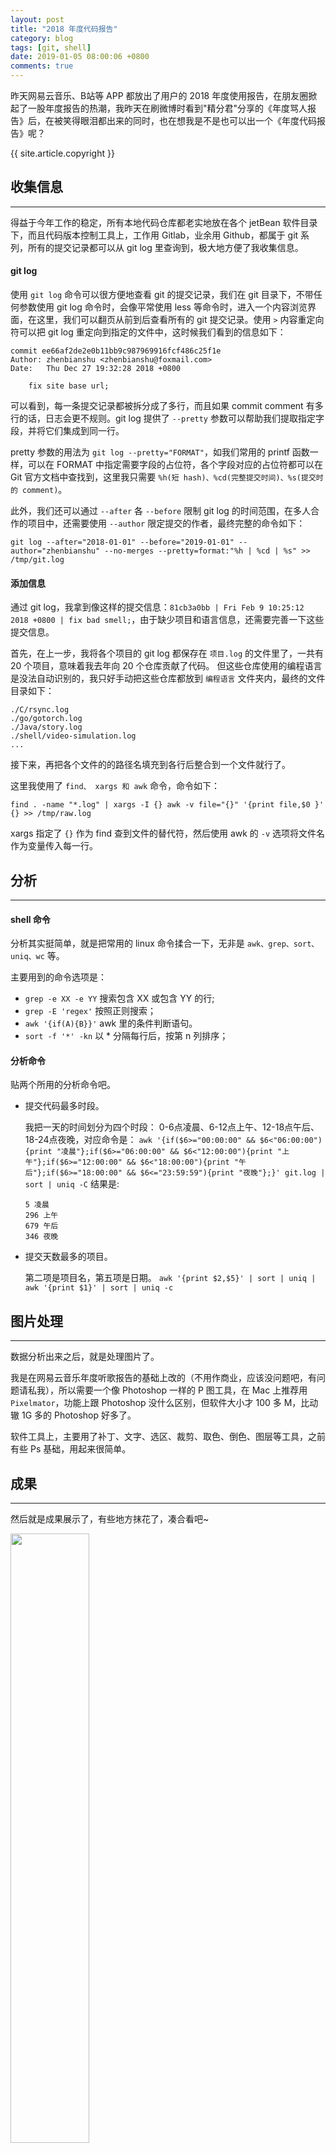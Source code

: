 ```yaml
---
layout: post
title: "2018 年度代码报告"
category: blog
tags: [git, shell]
date: 2019-01-05 08:00:06 +0800
comments: true
---
```


昨天网易云音乐、B站等 APP 都放出了用户的 2018 年度使用报告，在朋友圈掀起了一股年度报告的热潮，我昨天在刷微博时看到"精分君"分享的《年度骂人报告》后，在被笑得眼泪都出来的同时，也在想我是不是也可以出一个《年度代码报告》呢？

{{ site.article.copyright }}

## 收集信息
---
得益于今年工作的稳定，所有本地代码仓库都老实地放在各个 jetBean 软件目录下，而且代码版本控制工具上，工作用 Gitlab，业余用 Github，都属于 git 系列，所有的提交记录都可以从 git log 里查询到，极大地方便了我收集信息。

#### git log
使用 `git log` 命令可以很方便地查看 git 的提交记录，我们在 git 目录下，不带任何参数使用 git log 命令时，会像平常使用  less 等命令时，进入一个内容浏览界面，在这里，我们可以翻页从前到后查看所有的 git 提交记录。使用 `>` 内容重定向符可以把 git log 重定向到指定的文件中，这时候我们看到的信息如下：

```
commit ee66af2de2e0b11bb9c987969916fcf486c25f1e
Author: zhenbianshu <zhenbianshu@foxmail.com>
Date:   Thu Dec 27 19:32:28 2018 +0800

    fix site base url;
```
可以看到，每一条提交记录都被拆分成了多行，而且如果 commit comment 有多行的话，日志会更不规则。git log 提供了 `--pretty` 参数可以帮助我们提取指定字段，并将它们集成到同一行。

pretty 参数的用法为 `git log --pretty="FORMAT"`，如我们常用的 printf 函数一样，可以在 FORMAT 中指定需要字段的占位符，各个字段对应的占位符都可以在 Git 官方文档中查找到，这里我只需要 `%h(短 hash)、%cd(完整提交时间)、%s(提交时的 comment)`。

此外，我们还可以通过 `--after` 各 `--before` 限制 git log 的时间范围，在多人合作的项目中，还需要使用 `--author` 限定提交的作者，最终完整的命令如下：

`git log --after="2018-01-01" --before="2019-01-01" --author="zhenbianshu" --no-merges --pretty=format:"%h | %cd | %s" >> /tmp/git.log`


#### 添加信息
通过 git log，我拿到像这样的提交信息：`81cb3a0bb | Fri Feb 9 10:25:12 2018 +0800 | fix bad smell;`，由于缺少项目和语言信息，还需要完善一下这些提交信息。

首先，在上一步，我将各个项目的 git log 都保存在 `项目.log` 的文件里了，一共有 20 个项目，意味着我去年向 20 个仓库贡献了代码。
但这些仓库使用的编程语言是没法自动识别的，我只好手动把这些仓库都放到 `编程语言` 文件夹内，最终的文件目录如下：
```
./C/rsync.log
./go/gotorch.log
./Java/story.log
./shell/video-simulation.log
...
```

接下来，再把各个文件的的路径名填充到各行后整合到一个文件就行了。

这里我使用了 `find、 xargs 和 awk` 命令，命令如下：

`find . -name "*.log" | xargs -I {} awk -v file="{}" '{print file,$0 }' {} >> /tmp/raw.log`

xargs 指定了 `{}` 作为 find 查到文件的替代符，然后使用 awk 的 `-v` 选项将文件名作为变量传入每一行。

## 分析
---
#### shell 命令
分析其实挺简单，就是把常用的 linux 命令揉合一下，无非是 `awk、grep、sort、uniq、wc` 等。

主要用到的命令选项是：

- `grep -e XX -e YY` 搜索包含 XX 或包含 YY 的行;
- `grep -E 'regex'` 按照正则搜索；
- `awk '{if(A){B}}'` awk 里的条件判断语句。
- `sort -f '*' -kn` 以 * 分隔每行后，按第 n 列排序；

#### 分析命令
贴两个所用的分析命令吧。

- 提交代码最多时段。

    我把一天的时间划分为四个时段： 0-6点凌晨、6-12点上午、12-18点午后、18-24点夜晚，对应命令是：
    `awk '{if($6>="00:00:00" && $6<"06:00:00"){print "凌晨"};if($6>="06:00:00" && $6<"12:00:00"){print "上午"};if($6>="12:00:00" && $6<"18:00:00"){print "午后"};if($6>="18:00:00" && $6<="23:59:59"){print "夜晚"};}' git.log | sort | uniq -C`
    结果是:

   ```
   5 凌晨
   296 上午
   679 午后
   346 夜晚
   ```
- 提交天数最多的项目。

    第二项是项目名，第五项是日期。
    `awk '{print $2,$5}' | sort | uniq | awk '{print $1}' | sort | uniq -c`

## 图片处理
---
数据分析出来之后，就是处理图片了。

我是在网易云音乐年度听歌报告的基础上改的（不用作商业，应该没问题吧，有问题请私我），所以需要一个像 Photoshop 一样的 P 图工具，在 Mac 上推荐用 `Pixelmator`，功能上跟 Photoshop 没什么区别，但软件大小才 100 多 M，比动辙 1G 多的 Photoshop 好多了。

软件工具上，主要用了补丁、文字、选区、裁剪、取色、倒色、图层等工具，之前有些 Ps 基础，用起来很简单。

## 成果
---
然后就是成果展示了，有些地方抹花了，凑合看吧~

<img width="50%" src="/images/2019/code_report_1.png" />
<img width="50%" src="/images/2019/code_report_2.png" />
<img width="50%" src="/images/2019/code_report_3.png" />
<img width="50%" src="/images/2019/code_report_4.png" />
<img width="50%" src="/images/2019/code_report_5.png" />
<img width="50%" src="/images/2019/code_report_6.png" />
<img width="50%" src="/images/2019/code_report_7.png" />
<img width="50%" src="/images/2019/code_report_8.png" />
<img width="50%" src="/images/2019/code_report_9.png" />

## 小结
---
做些有意思的事，代码写起来更欢快了呢~

另外，shell 用着真舒服~

{{ site.article.summary }}
